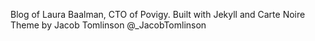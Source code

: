 Blog of Laura Baalman, CTO of Povigy. 
Built with Jekyll and Carte Noire Theme by Jacob Tomlinson @_JacobTomlinson
